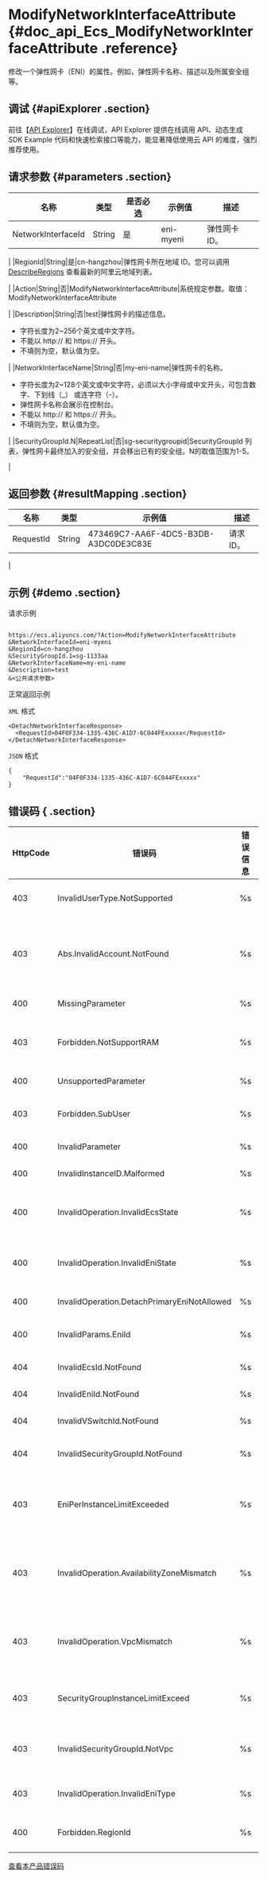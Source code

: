 # ModifyNetworkInterfaceAttribute {#doc_api_Ecs_ModifyNetworkInterfaceAttribute .reference}

修改一个弹性网卡（ENI）的属性。例如，弹性网卡名称、描述以及所属安全组等。

## 调试 {#apiExplorer .section}

前往【[API Explorer](https://api.aliyun.com/#product=Ecs&api=ModifyNetworkInterfaceAttribute)】在线调试，API Explorer 提供在线调用 API、动态生成 SDK Example 代码和快速检索接口等能力，能显著降低使用云 API 的难度，强烈推荐使用。

## 请求参数 {#parameters .section}

|名称|类型|是否必选|示例值|描述|
|--|--|----|---|--|
|NetworkInterfaceId|String|是|eni-myeni|弹性网卡 ID。

 |
|RegionId|String|是|cn-hangzhou|弹性网卡所在地域 ID。您可以调用 [DescribeRegions](~~25609~~) 查看最新的阿里云地域列表。

 |
|Action|String|否|ModifyNetworkInterfaceAttribute|系统规定参数。取值：ModifyNetworkInterfaceAttribute

 |
|Description|String|否|test|弹性网卡的描述信息。

 -   字符长度为2~256个英文或中文字符。
-   不能以 http:// 和 https:// 开头。
-   不填则为空，默认值为空。

 |
|NetworkInterfaceName|String|否|my-eni-name|弹性网卡的名称。

 -   字符长度为2~128个英文或中文字符，必须以大小字母或中文开头，可包含数字、下划线（\_） 或连字符（-）。
-   弹性网卡名称会展示在控制台。
-   不能以 http:// 和 https:// 开头。
-   不填则为空，默认值为空。

 |
|SecurityGroupId.N|RepeatList|否|sg-securitygroupid|SecurityGroupId 列表，弹性网卡最终加入的安全组，并会移出已有的安全组。N的取值范围为1-5。

 |

## 返回参数 {#resultMapping .section}

|名称|类型|示例值|描述|
|--|--|---|--|
|RequestId|String|473469C7-AA6F-4DC5-B3DB-A3DC0DE3C83E|请求 ID。

 |

## 示例 {#demo .section}

请求示例

``` {#request_demo}

https://ecs.aliyuncs.com/?Action=ModifyNetworkInterfaceAttribute
&NetworkInterfaceId=eni-myeni
&RegionId=cn-hangzhou
&SecurityGroupId.1=sg-1133aa
&NetworkInterfaceName=my-eni-name
&Description=test
&<公共请求参数>

```

正常返回示例

`XML` 格式

``` {#xml_return_success_demo}
<DetachNetworkInterfaceResponse>
  <RequestId>04F0F334-1335-436C-A1D7-6C044FExxxxx</RequestId>
</DetachNetworkInterfaceResponse>

```

`JSON` 格式

``` {#json_return_success_demo}
{
	"RequestId":"04F0F334-1335-436C-A1D7-6C044FExxxxx"
}
```

## 错误码 { .section}

|HttpCode|错误码|错误信息|描述|
|--------|---|----|--|
|403|InvalidUserType.NotSupported|%s|此操作暂不支持您的账号类型。|
|403|Abs.InvalidAccount.NotFound|%s|您的阿里云账号不存在，或者您的AccessKey已经过期。|
|400|MissingParameter|%s|缺失必需参数。|
|403|Forbidden.NotSupportRAM|%s|暂不支持 RAM 用户执行该操作。|
|400|UnsupportedParameter|%s|不支持参数。|
|403|Forbidden.SubUser|%s|子账号没有授权操作此资源。|
|400|InvalidParameter|%s|参数格式不正确。|
|400|InvalidInstanceID.Malformed|%s|实例 ID 格式不正确。|
|400|InvalidOperation.InvalidEcsState|%s|ECS 实例当前状态不支持释放私网 IP。|
|400|InvalidOperation.InvalidEniState|%s|弹性网卡当前状态不支持释放私网 IP。|
|400|InvalidOperation.DetachPrimaryEniNotAllowed|%s|不允许分离主网卡。|
|400|InvalidParams.EniId|%s|指定的网卡ID格式不合法。|
|404|InvalidEcsId.NotFound|%s|指定的实例ID不存在。|
|404|InvalidEniId.NotFound|%s|指定的网卡ID不存在。|
|404|InvalidVSwitchId.NotFound|%s|指定的交换机ID。|
|404|InvalidSecurityGroupId.NotFound|%s|指定的安全组ID不存在。|
|403|EniPerInstanceLimitExceeded|%s|弹性网卡的数量超过了指定实例类型允许的最大值。|
|403|InvalidOperation.AvailabilityZoneMismatch|%s|指定的VPC交换机ID、弹性网卡和实例ID不在同一个可用区。|
|403|InvalidOperation.VpcMismatch|%s|指定的弹性网卡和安全组ID不在同一个 VPC。|
|403|SecurityGroupInstanceLimitExceed|%s|该安全组内已有的实例数量已超出最大限制。|
|403|InvalidSecurityGroupId.NotVpc|%s|指定的安全组 ID 不是 VPC 类型。|
|403|InvalidOperation.InvalidEniType|%s|当前弹性网卡类型不支持该操作。|
|400|Forbidden.RegionId|%s|前区域暂不支持此功能。|

[查看本产品错误码](https://error-center.aliyun.com/status/product/Ecs)


